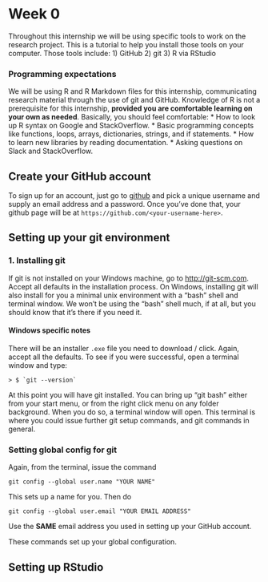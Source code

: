 Week 0
======

Throughout this internship we will be using specific tools to work on
the research project. This is a tutorial to help you install those tools
on your computer. Those tools include: 1) GitHub 2) git 3) R via RStudio

### Programming expectations

We will be using R and R Markdown files for this internship,
communicating research material through the use of git and GitHub.
Knowledge of R is not a prerequisite for this internship, **provided you
are comfortable learning on your own as needed**. Basically, you should
feel comfortable: \* How to look up R syntax on Google and
StackOverflow. \* Basic programming concepts like functions, loops,
arrays, dictionaries, strings, and if statements. \* How to learn new
libraries by reading documentation. \* Asking questions on Slack and
StackOverflow.

Create your GitHub account
--------------------------

To sign up for an account, just go to [github](https://github.com) and
pick a unique username and supply an email address and a password. Once
you’ve done that, your github page will be at
`https://github.com/<your-username-here>`.

Setting up your git environment
-------------------------------

### 1. Installing git

If git is not installed on your Windows machine, go to
<a href="http://git-scm.com" class="uri">http://git-scm.com</a>. Accept
all defaults in the installation process. On Windows, installing git
will also install for you a minimal unix environment with a “bash” shell
and terminal window. We won’t be using the “bash” shell much, if at all,
but you should know that it’s there if you need it.

#### Windows specific notes

There will be an installer `.exe` file you need to download / click.
Again, accept all the defaults. To see if you were successful, open a
terminal window and type:

    > $ `git --version`

At this point you will have git installed. You can bring up “git bash”
either from your start menu, or from the right click menu on any folder
background. When you do so, a terminal window will open. This terminal
is where you could issue further git setup commands, and git commands in
general.

### Setting global config for git

Again, from the terminal, issue the command

`git config --global user.name "YOUR NAME"`

This sets up a name for you. Then do

`git config --global user.email "YOUR EMAIL ADDRESS"`

Use the **SAME** email address you used in setting up your GitHub
account.

These commands set up your global configuration.

Setting up RStudio
------------------

